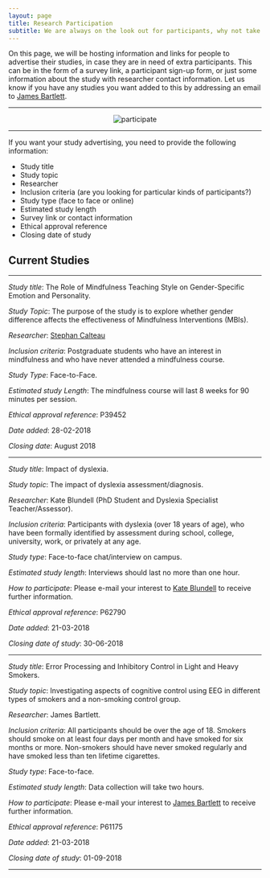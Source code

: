 ```yaml
---
layout: page
title: Research Participation
subtitle: We are always on the look out for participants, why not take part in one of your fellow post-grad's studies?
---
```


On this page, we will be hosting information and links for people to advertise their studies, in case they are in need of extra participants. This can be in the form of a survey link, a participant sign-up form, or just some information about the study with researcher contact information. Let us know if you have any studies you want added to this by addressing an email to [James Bartlett](mailto:cov.pgrnewsletter@gmail.com).

___
<center>
  <img src = "https://i.imgur.com/lESjpa3.png" alt="participate"/>
</center>

___

If you want your study advertising, you need to provide the following information:
- Study title
- Study topic
- Researcher
- Inclusion criteria (are you looking for particular kinds of participants?)
- Study type (face to face or online)
- Estimated study length
- Survey link or contact information
- Ethical approval reference
- Closing date of study

## Current Studies

___


*Study title*: The Role of Mindfulness Teaching Style on Gender-Specific Emotion and Personality.

*Study Topic*: The purpose of the study is to explore whether gender difference affects the effectiveness of Mindfulness Interventions (MBIs).

*Researcher*: [Stephan Calteau](mailto:calteauj@uni.coventry.ac.uk)

*Inclusion criteria*: Postgraduate students who have an interest in mindfulness and who have never attended a mindfulness course.

*Study Type*: Face-to-Face.

*Estimated study Length*: The mindfulness course will last 8 weeks for 90 minutes per session.

*Ethical approval reference*: P39452

*Date added*: 28-02-2018

*Closing date*: August 2018

___


*Study title*: Impact of dyslexia.

*Study topic*: The impact of dyslexia assessment/diagnosis.

*Researcher*: Kate Blundell (PhD Student and Dyslexia Specialist Teacher/Assessor).

*Inclusion criteria*: Participants with dyslexia (over 18 years of age), who have been formally identified by assessment during school, college, university, work, or privately at any age.

*Study type*: Face-to-face chat/interview on campus.

*Estimated study length*: Interviews should last no more than one hour.

*How to participate*:  Please e-mail your interest to [Kate Blundell](mailto:blundelk@uni.coventry.ac.uk) to receive further information.

*Ethical approval reference*: P62790

*Date added*: 21-03-2018

*Closing date of study*: 30-06-2018

___

*Study title*: Error Processing and Inhibitory Control in Light and Heavy Smokers.

*Study topic*: Investigating aspects of cognitive control using EEG in different types of smokers and a non-smoking control group.

*Researcher*: James Bartlett.

*Inclusion criteria*: All participants should be over the age of 18. Smokers should smoke on at least four days per month and have smoked for six months or more. Non-smokers should have never smoked regularly and have smoked less than ten lifetime cigarettes.

*Study type*: Face-to-face.

*Estimated study length*: Data collection will take two hours.

*How to participate*:  Please e-mail your interest to [James Bartlett](mailto:bartle16@uni.coventry.ac.uk) to receive further information.

*Ethical approval reference*: P61175

*Date added*: 21-03-2018

*Closing date of study*: 01-09-2018

___
